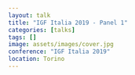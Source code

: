 ```yaml
---
layout: talk
title: "IGF Italia 2019 - Panel 1"
categories: [talks]
tags: []
image: assets/images/cover.jpg
conference: "IGF Italia 2019"
location: Torino
---
```

